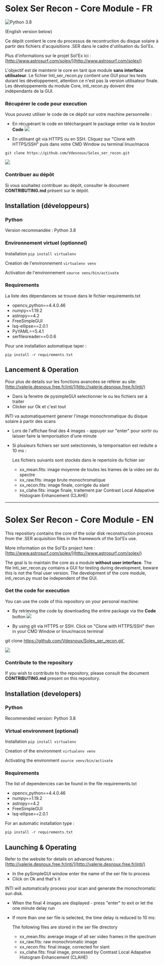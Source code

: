 # Solex Ser Recon - Core Module - FR

![](https://img.shields.io/badge/Python-3.8-green "Python 3.8")

(English version below)

Ce dépôt contient le core du processus de recontruction du disque solaire à partir des fichiers d'acquisitions .SER dans le cadre d'utilisation du Sol'Ex.

Plus d'informations sur le projet Sol'Ex ici : [http://www.astrosurf.com/solex/](http://www.astrosurf.com/solex/)

L'objectif est de maintenir le core en tant que module **sans interface utilisateur**. Le fichier Inti_ser_recon.py contient une GUI pour les tests durant les développement, attention ce n'est pas la version utilisateur finale. Les développements du module Core, inti_recon.py doivent être indépendants de la GUI.


### Récupérer le code pour execution

Vous pouvez utiliser le code de ce dépôt sur votre machine personnelle :

- En récupérant le code en téléchargeant le package entier via le bouton **Code**
![](https://docs.github.com/assets/images/help/repository/code-button.png)


- En utilisant git via HTTPS ou en SSH. Cliquez sur "Clone with HTTPS/SSH" puis dans votre CMD Window ou terminal linux/macos

`git clone https://github.com/Vdesnoux/Solex_ser_recon.git`

![](https://docs.github.com/assets/images/help/repository/https-url-clone.png)


### Contribuer au dépôt

Si vous souhaitez contribuer au dépôt, consulter le document **CONTRIBUTING.md** présent sur le dépôt.


## Installation (développeurs)


### Python
Version recommandée : Python 3.8


### Environnement virtuel (optionnel)

Installation
`pip install virtualenv`

Creation de l'environnement
`virtualenv venv`

Activation de l'environnement
`source venv/bin/activate`



### Requirements

La liste des dépendances se trouve dans le fichier requirements.txt

- opencv_python==4.4.0.46
- numpy==1.19.2
- astropy==4.2
- FreeSimpleGUI
- lsq-ellipse==2.0.1
- PyYAML==5.4.1
- serfilesreader==0.0.6

Pour une installation automatique taper :

 `pip install -r requirements.txt` 


## Lancement & Operation

Pour plus de details sur les fonctions avancées se référer au site:
[http://valerie.desnoux.free.fr/inti/](http://valerie.desnoux.free.fr/inti/)

- Dans la fenetre de pysimpleGUI selectionner le ou les fichiers ser à traiter
- Clicker sur Ok et c'est tout

INTI va automatiquement generer l'image monochromatique du disque solaire à partir des scans

- Lors de l'affichae final des 4 images - appuyer sur "enter" pour sortir ou laisser faire la temporisation d'une minute

- Si plusieurs fichiers ser sont selectionnés, la temporisation est reduite a 10 ms :

    Les fichiers suivants sont stockés dans le repertoire du fichier ser
    - xx_mean.fits: image moyenne de toutes les trames de la video ser du spectre
    - xx_raw.fits: image brute monochromatique
    - xx_recon.fits: image finale, corrigée du slant
    - xx_clahe.fits: image finale, traitement par Contrast Local Adapative Histogram Enhancement (CLAHE)


----------------
# Solex Ser Recon - Core Module - EN

This repository contains the core of the solar disk reconstruction process from the .SER acquisition files in the framework of the Sol'Ex use.

More information on the Sol'Ex project here : [http://www.astrosurf.com/solex/](http://www.astrosurf.com/solex/)

The goal is to maintain the core as a module **without user interface**. The file Inti_ser_recon.py contains a GUI for testing during development, beware this is not the final user version. The development of the core module, inti_recon.py must be independent of the GUI.

### Get the code for execution

You can use the code of this repository on your personal machine:

- By retrieving the code by downloading the entire package via the **Code** button
![](https://docs.github.com/assets/images/help/repository/code-button.png)


- By using git via HTTPS or SSH. Click on "Clone with HTTPS/SSH" then in your CMD Window or linux/macos terminal

git clone https://github.com/Vdesnoux/Solex_ser_recon.git`

![](https://docs.github.com/assets/images/help/repository/https-url-clone.png)


### Contribute to the repository

If you wish to contribute to the repository, please consult the document **CONTRIBUTING.md** present on this repository.


## Installation (developers)


### Python
Recommended version: Python 3.8


### Virtual environment (optional)

Installation
`pip install virtualenv`

Creation of the environment
`virtualenv venv`

Activating the environment
`source venv/bin/activate`

### Requirements

The list of dependencies can be found in the file requirements.txt

- opencv_python==4.4.0.46
- numpy==1.19.2
- astropy==4.2
- FreeSimpleGUI
- lsq-ellipse==2.0.1

For an automatic installation type :

 `pip install -r requirements.txt` 


## Launching & Operating

Refer to the website for details on advanced features :
[http://valerie.desnoux.free.fr/inti/](http://valerie.desnoux.free.fr/inti/)

- In the pySimpleGUI window enter the name of the ser file to process
- Click on Ok and that's it

INTI will automatically process your scan and generate the monochromatic sun disk.

- When the final 4 images are displayed - press "enter" to exit or let the one minute delay run

- If more than one ser file is selected, the time delay is reduced to 10 ms:

    The following files are stored in the ser file directory
    - xx_mean.fits: average image of all ser video frames in the spectrum
    - xx_raw.fits: raw monochromatic image
    - xx_recon.fits: final image, corrected for slant
    - xx_clahe.fits: final image, processed by Contrast Local Adapative Histogram Enhancement (CLAHE)
